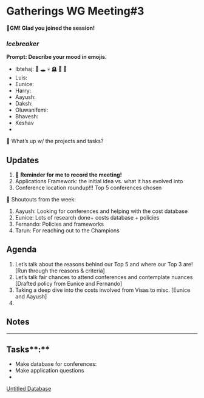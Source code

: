 # Gatherings WG Meeting#3

🌱**GM! Glad you joined the session!** 

### *Icebreaker*

**Prompt: Describe your mood in emojis.**

- Ibtehaj: 🤸 🕳️ 💀 🪦 🌇 🌈
- Luis:
- Eunice:
- Harry:
- Aayush:
- Daksh:
- Oluwanifemi:
- Bhavesh:
- Keshav
- 

<aside>
📢 What’s up w/ the projects and tasks?

## Updates

1. 🔴 **Reminder for me to record the meeting!**
2. Applications Framework: the initial idea vs. what it has evolved into
3. Conference location roundup!!! Top 5 conferences chosen
</aside>

<aside>
📢 Shoutouts from the week:

1. Aayush: Looking for conferences and helping with the cost database
2. Eunice: Lots of research done+ costs database + policies
3. Fernando: Policies and frameworks 
4. Tarun: For reaching out to the Champions
</aside>

## Agenda

1. Let’s talk about the reasons behind our Top 5 and where our Top 3 are! [Run through the reasons & criteria]
2. Let’s talk fair chances to attend conferences and contemplate nuances [Drafted policy from Eunice and Fernando]
3. Taking a deep dive into the costs involved from Visas to misc. [Eunice and Aayush]
4. 

## Notes

****

## Tasks**:**

- Make database for conferences:
- Make application questions
- 

[Untitled Database](Gatherings%20WG%20Meeting#3%209eedb0d0c7d74527ad2dbf028b3cb845/Untitled%20Database%2043e4d273daec4e0187fd33cb00fd648e.csv)